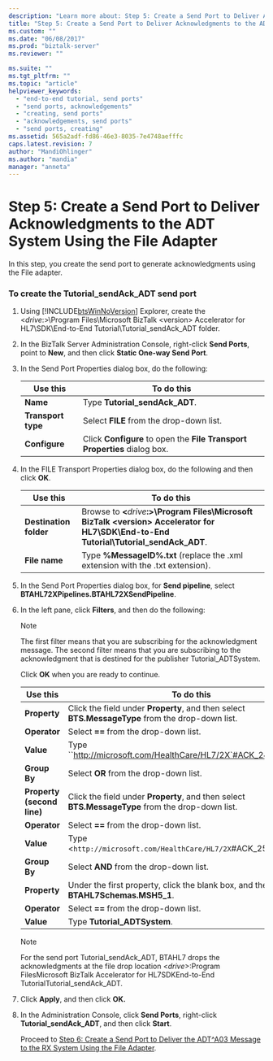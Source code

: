 ```yaml
---
description: "Learn more about: Step 5: Create a Send Port to Deliver Acknowledgments to the ADT System Using the File Adapter"
title: "Step 5: Create a Send Port to Deliver Acknowledgments to the ADT System Using the File Adapter | Microsoft Docs"
ms.custom: ""
ms.date: "06/08/2017"
ms.prod: "biztalk-server"
ms.reviewer: ""

ms.suite: ""
ms.tgt_pltfrm: ""
ms.topic: "article"
helpviewer_keywords: 
  - "end-to-end tutorial, send ports"
  - "send ports, acknowledgements"
  - "creating, send ports"
  - "acknowledgements, send ports"
  - "send ports, creating"
ms.assetid: 565a2adf-fd86-46e3-8035-7e4748aefffc
caps.latest.revision: 7
author: "MandiOhlinger"
ms.author: "mandia"
manager: "anneta"
---
```

# Step 5: Create a Send Port to Deliver Acknowledgments to the ADT System Using the File Adapter
In this step, you create the send port to generate acknowledgments using the File adapter.  

### To create the Tutorial_sendAck_ADT send port  

1. Using [!INCLUDE[btsWinNoVersion](../../includes/btswinnoversion-md.md)] Explorer, create the \<*drive*:\>\Program Files\Microsoft BizTalk \<version\> Accelerator for HL7\SDK\End-to-End Tutorial\Tutorial_sendAck_ADT folder.  

2. In the BizTalk Server Administration Console, right-click **Send Ports**, point to **New**, and then click **Static One-way Send Port**.  

3. In the Send Port Properties dialog box, do the following:  


   |      Use this      |                                To do this                                 |
   |--------------------|---------------------------------------------------------------------------|
   |      **Name**      |                      Type **Tutorial_sendAck_ADT**.                       |
   | **Transport type** |                 Select **FILE** from the drop-down list.                  |
   |   **Configure**    | Click **Configure** to open the **File Transport Properties** dialog box. |


4. In the FILE Transport Properties dialog box, do the following and then click **OK**.  


   |        Use this        |                                                                     To do this                                                                      |
   |------------------------|-----------------------------------------------------------------------------------------------------------------------------------------------------|
   | **Destination folder** | Browse to **\<**<em>drive</em>**:\>\Program Files\Microsoft BizTalk \<version\> Accelerator for HL7\SDK\End-to-End Tutorial\Tutorial_sendAck_ADT**. |
   |     **File name**      |                                   Type **%MessageID%.txt** (replace the .xml extension with the .txt extension).                                    |


5. In the Send Port Properties dialog box, for **Send pipeline**, select **BTAHL72XPipelines.BTAHL72XSendPipeline**.  

6. In the left pane, click **Filters**, and then do the following:  

   > [!NOTE]
   >  The first filter means that you are subscribing for the acknowledgment message. The second filter means that you are subscribing to the acknowledgment that is destined for the publisher Tutorial_ADTSystem.  

    Click **OK** when you are ready to continue.  


   |          Use this          |                                            To do this                                            |
   |----------------------------|--------------------------------------------------------------------------------------------------|
   |        **Property**        | Click the field under **Property**, and then select **BTS.MessageType** from the drop-down list. |
   |        **Operator**        |                              Select **==** from the drop-down list.                              |
   |         **Value**          |                Type ``http://microsoft.com/HealthCare/HL7/2X`#ACK_24_GLO_DEF`.                 |
   |        **Group By**        |                              Select **OR** from the drop-down list.                              |
   | **Property (second line)** | Click the field under **Property**, and then select **BTS.MessageType** from the drop-down list. |
   |        **Operator**        |                              Select **==** from the drop-down list.                              |
   |         **Value**          |                Type <`http://microsoft.com/HealthCare/HL7/2X`#ACK_25_GLO_DEF>`                 |
   |        **Group By**        |                             Select **AND** from the drop-down list.                              |
   |        **Property**        |     Under the first property, click the blank box, and then select **BTAHL7Schemas.MSH5_1**.     |
   |        **Operator**        |                              Select **==** from the drop-down list.                              |
   |         **Value**          |                                   Type **Tutorial_ADTSystem**.                                   |

   > [!NOTE]
   >  For the send port Tutorial_sendAck_ADT, BTAHL7 drops the acknowledgments at the file drop location \<*drive*\>:Program FilesMicrosoft BizTalk <version> Accelerator for HL7SDKEnd-to-End TutorialTutorial_sendAck_ADT.  

7. Click **Apply**, and then click **OK.**  

8. In the Administration Console, click **Send Ports**, right-click **Tutorial_sendAck_ADT**, and then click **Start**.  

   Proceed to [Step 6: Create a Send Port to Deliver the ADT^A03 Message to the RX System Using the File Adapter](../../adapters-and-accelerators/accelerator-hl7/step-6-create-send-port-to-deliver-adt^a03-message-to-rx-system-using-file.md).
